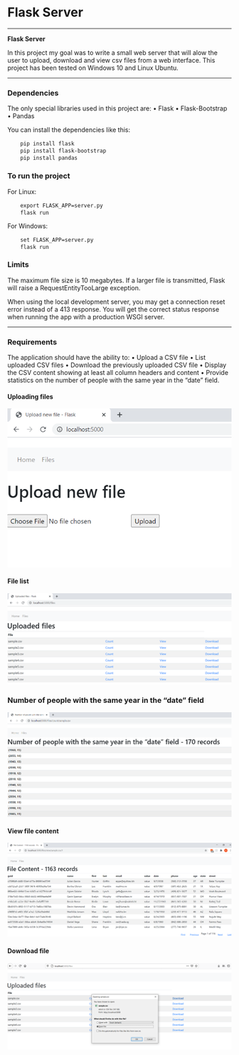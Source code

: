 # **Flask Server** 

---

**Flask Server**

In this project my goal was to write a small web server that will alow the user to upload, download and view csv files from a web interface. This project has been tested on Windows 10 and Linux Ubuntu.

---
### Dependencies
The only special libraries used in this project are:
	• Flask
	• Flask-Bootstrap
	• Pandas

You can install the dependencies like this:
```
	pip install flask
	pip install flask-bootstrap
	pip install pandas
```
### To run the project
For Linux:
```
	export FLASK_APP=server.py
	flask run
```
For Windows:
```
	set FLASK_APP=server.py
	flask run
```

### Limits
The maximum file size is 10 megabytes. If a larger file is transmitted, Flask will raise a RequestEntityTooLarge exception.

When using the local development server, you may get a connection reset error instead of a 413 response. You will get the correct status response when running the app with a production WSGI server.

---
### Requirements

The application should have the ability to:
    • Upload a CSV file
    • List uploaded CSV files
    • Download the previously uploaded CSV file
    • Display the CSV content showing at least all column headers and content
    • Provide statistics on the number of people with the same year in the “date” field.

#### Uploading files
![alternate text](images/upload.png "Uploading file")

#### File list
![alternate text](images/file_list.png "File list")

### Number of people with the same year in the “date” field
![alternate text](images/count.png "Counting members with same year")

#### View file content
![alternate text](images/view.png "Viewing file content")

#### Download file
![alternate text](images/download.png "Downloading file")


